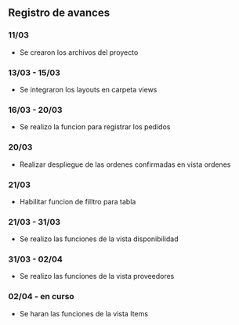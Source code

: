 ## Registro de avances
### 11/03
- Se crearon los archivos del proyecto
### 13/03 - 15/03
- Se integraron los layouts en carpeta views
### 16/03 - 20/03
- Se realizo la funcion para registrar los pedidos 
### 20/03 
- Realizar despliegue de las ordenes confirmadas en vista ordenes
### 21/03 
- Habilitar funcion de filltro para tabla
### 21/03  - 31/03
- Se realizo las funciones de la vista disponibilidad
### 31/03 - 02/04
- Se realizo las funciones de la vista proveedores
### 02/04 - en curso
- Se haran las funciones de la vista Items
